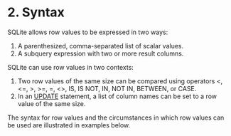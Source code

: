 # 2\. Syntax


SQLite allows row values to be expressed in two ways:


1. A parenthesized, comma\-separated list of scalar values.
2. A subquery expression with two or more result columns.


SQLite can use row values in two contexts:


1. Two row values of the same size 
can be compared using operators \<, \<\=, \>, \>\=,
\=, \<\>, IS, IS NOT, IN, NOT IN, BETWEEN, or CASE.
2. In an [UPDATE](lang_update.html) statement, a list of column names can be set to a row value of
the same size.


The syntax for row values and the circumstances in which row values
can be used are illustrated in examples below.



